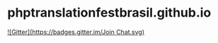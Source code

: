 phptranslationfestbrasil.github.io
==================================
[![Gitter](https://badges.gitter.im/Join Chat.svg)](https://gitter.im/phptranslationfestbrasil/phptranslationfestbrasil.github.io?utm_source=badge&utm_medium=badge&utm_campaign=pr-badge&utm_content=badge)
